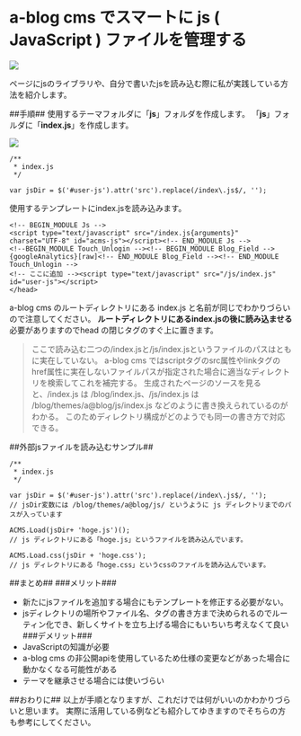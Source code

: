 # a-blog cms でスマートに js ( JavaScript ) ファイルを管理する

![](http://evernote.tk84.net/shard/s8/res/172d1b63-2369-460f-bde1-ac1e9579c3f8/jpeg.jpeg)

ページにjsのライブラリや、自分で書いたjsを読み込む際に私が実践している方法を紹介します。

##手順##
使用するテーマフォルダに「**js**」フォルダを作成します。 
「**js**」フォルダに「**index.js**」を作成します。  


![](http://evernote.tk84.net/shard/s8/res/afb4d84c-2a42-4e31-aec0-f5f2641d4cd1/)

    /**
     * index.js
     */

    var jsDir = $('#user-js').attr('src').replace(/index\.js$/, '');


使用するテンプレートにindex.jsを読み込みます。


    <!-- BEGIN_MODULE Js -->
    <script type="text/javascript" src="/index.js{arguments}" charset="UTF-8" id="acms-js"></script><!-- END_MODULE Js -->
    <!--BEGIN_MODULE Touch_Unlogin --><!-- BEGIN_MODULE Blog_Field -->{googleAnalytics}[raw]<!-- END_MODULE Blog_Field --><!-- END_MODULE Touch_Unlogin -->
    <!-- ここに追加 --><script type="text/javascript" src="/js/index.js" id="user-js"></script>
    </head>


a-blog cms のルートディレクトリにある index.js と名前が同じでわかりづらいので注意してください。 
**ルートディレクトリにあるindex.jsの後に読み込ませる**必要がありますのでhead の閉じタグのすぐ上に置きます。

> ここで読み込む二つの/index.jsと/js/index.jsというファイルのパスはともに実在していない。 
a-blog cms ではscriptタグのsrc属性やlinkタグのhref属性に実在しないファイルパスが指定された場合に適当なディレクトリを検索してこれを補完する。 
生成されたページのソースを見ると、/index.js は /blog/index.js、/js/index.js は /blog/themes/a@blog/js/index.js などのように書き換えられているのがわかる。 
このためディレクトリ構成がどのようでも同一の書き方で対応できる。 


##外部jsファイルを読み込むサンプル##


    /**
     * index.js
     */

    var jsDir = $('#user-js').attr('src').replace(/index\.js$/, '');
    // jsDir変数には /blog/themes/a@blog/js/ というように js ディレクトリまでのパスが入っています

    ACMS.Load(jsDir+ 'hoge.js')();
    // js ディレクトリにある「hoge.js」というファイルを読み込んでいます。

    ACMS.Load.css(jsDir + 'hoge.css');
    // js ディレクトリにある「hoge.css」というcssのファイルを読み込んでいます。

 

##まとめ##
###メリット###
- 新たにjsファイルを追加する場合にもテンプレートを修正する必要がない。
- jsディレクトリの場所やファイル名、タグの書き方まで決められるのでルーティン化でき、新しくサイトを立ち上げる場合にもいちいち考えなくて良い
###デメリット###
- JavaScriptの知識が必要
- a-blog cms の非公開apiを使用しているため仕様の変更などがあった場合に動かなくなる可能性がある
- テーマを継承させる場合には使いづらい

##おわりに##
以上が手順となりますが、これだけでは何がいいのかわかりづらいと思います。 
実際に活用している例なども紹介してゆきますのでそちらの方も参考にしてください。
